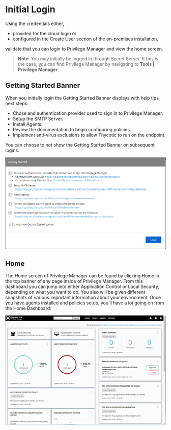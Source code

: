 [title]: # (Initial Login)
[tags]: # (Installation,basic,Login)
[priority]: # (205)
# Initial Login

Using the credentials either,

* provided for the cloud login or
* configured in the Create User section of the on-premises installation,

validate that you can login to Privilege Manager and view the home screen.

>**Note**:
>You may initially be logged in through Secret Server. If this is the case, you can find Privilege Manager by navigating to __Tools | Privilege Manager__.

## Getting Started Banner

When you initially login the Getting Started Banner displays with help tips next steps:

* Chose and authentication provider used to sign in to Privilege Manager.
* Setup the SMTP Server.
* Install Agents.
* Review the documentation to begin configuring policies.
* Implement anti-virus exclusions to allow Thycotic to run on the endpoint.

You can choose to not show the Getting Started Banner on subsequent logins.

![Home screen](images/getting-started-banner.png)

## Home

The Home screen of Privilege Manager can be found by clicking Home in the top banner of any page inside of Privilege Manager. From this dashboard you can jump into either Application Control or Local Security, depending on what you want to do. You also will be given different snapshots of various important information about your environment. Once you have agents installed and policies setup, you’ll have a lot going on from the Home Dashboard:

![Home screen](images/home_20190408.png)